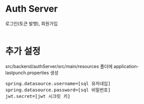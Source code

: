 # Auth Server
로그인(토큰 발행), 회원가입
<br></br>

# 추가 설정
src/backend/authServer/src/main/resources 폴더에 application-lastpunch.properties 생성
<pre>
spring.datasource.username=[sql 유저네임]
spring.datasource.password=[sql 비밀번호]
jwt.secret=[jwt 시크릿 키]
</pre>
<br></br>